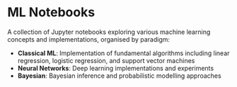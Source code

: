 # ML Notebooks

A collection of Jupyter notebooks exploring various machine learning concepts and implementations, organised by paradigm:

- **Classical ML**: Implementation of fundamental algorithms including linear regression, logistic regression, and support vector machines
- **Neural Networks**: Deep learning implementations and experiments
- **Bayesian**: Bayesian inference and probabilistic modelling approaches
